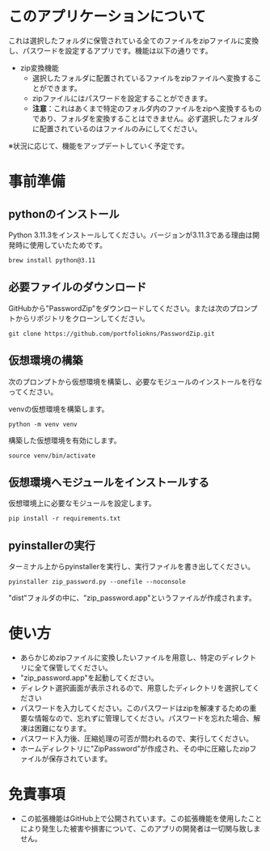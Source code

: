 # このアプリケーションについて
これは選択したフォルダに保管されている全てのファイルをzipファイルに変換し、パスワードを設定するアプリです。機能は以下の通りです。
- zip変換機能
  - 選択したフォルダに配置されているファイルをzipファイルへ変換することができます。
  - zipファイルにはパスワードを設定することができます。
  - **注意**：これはあくまで特定のフォルダ内のファイルをzipへ変換するものであり、フォルダを変換することはできません。必ず選択したフォルダに配置されているのはファイルのみにしてください。

※状況に応じて、機能をアップデートしていく予定です。

# 事前準備
## pythonのインストール
Python 3.11.3をインストールしてください。バージョンが3.11.3である理由は開発時に使用していたためです。
```
brew install python@3.11
```

## 必要ファイルのダウンロード
GitHubから"PasswordZip"をダウンロードしてください。または次のプロンプトからリポジトリをクローンしてください。
```
git clone https://github.com/portfoliokns/PasswordZip.git
```

## 仮想環境の構築
次のプロンプトから仮想環境を構築し、必要なモジュールのインストールを行なってください。

venvの仮想環境を構築します。
```
python -m venv venv
```

構築した仮想環境を有効にします。
```
source venv/bin/activate
```

## 仮想環境へモジュールをインストールする
仮想環境上に必要なモジュールを設定します。
```
pip install -r requirements.txt
```

## pyinstallerの実行
ターミナル上からpyinstallerを実行し、実行ファイルを書き出してください。
```
pyinstaller zip_password.py --onefile --noconsole
```
"dist"フォルダの中に、"zip_password.app"というファイルが作成されます。

# 使い方
- あらかじめzipファイルに変換したいファイルを用意し、特定のディレクトリに全て保管してください。
- "zip_password.app"を起動してください。
- ディレクト選択画面が表示されるので、用意したディレクトリを選択してください
- パスワードを入力してください。このパスワードはzipを解凍するための重要な情報なので、忘れずに管理してください。パスワードを忘れた場合、解凍は困難になります。
- パスワード入力後、圧縮処理の可否が問われるので、実行してください。
- ホームディレクトリに"ZipPassword"が作成され、その中に圧縮したzipファイルが保存されています。

# 免責事項
- この拡張機能はGitHub上で公開されています。この拡張機能を使用したことにより発生した被害や損害について、このアプリの開発者は一切関与致しません。

